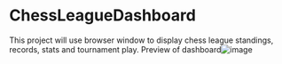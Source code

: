 # ChessLeagueDashboard
This project will use browser window to display chess league standings, records, stats and tournament play.
Preview of dashboard![image](https://github.com/conley21p/ChessLeagueDashboard/assets/71302026/fb17d91f-e133-42d5-9e75-8e2560b3bec0)
